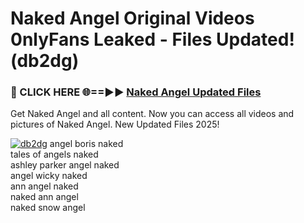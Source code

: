 # Naked Angel Original Videos 0nlyFans Leaked - Files Updated! (db2dg)

<h3>🔴 CLICK HERE 🌐==►► <a href="https://tinyurl.com/yckcrads" rel="nofollow">Naked Angel Updated Files</a></h3>

Get Naked Angel and all content. Now you can access all videos and pictures of Naked Angel. New Updated Files 2025!

[![db2dg](https://i.imgur.com/hpKpOFt.gif)](https://tinyurl.com/yckcrads)
angel boris naked<br>
tales of angels naked<br>
ashley parker angel naked<br>
angel wicky naked<br>
ann angel naked<br>
naked ann angel<br>
naked snow angel